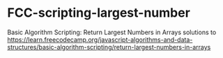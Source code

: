 # FCC-scripting-largest-number
Basic Algorithm Scripting: Return Largest Numbers in Arrays
solutions to https://learn.freecodecamp.org/javascript-algorithms-and-data-structures/basic-algorithm-scripting/return-largest-numbers-in-arrays